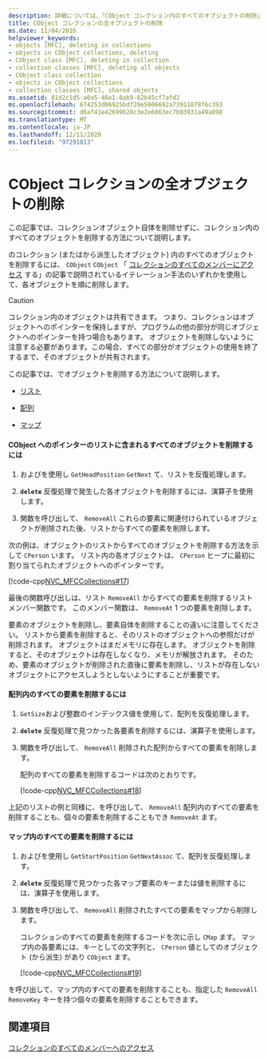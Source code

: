 ```yaml
---
description: 詳細については、「CObject コレクション内のすべてのオブジェクトの削除」を参照してください。
title: CObject コレクションの全オブジェクトの削除
ms.date: 11/04/2016
helpviewer_keywords:
- objects [MFC], deleting in collections
- objects in CObject collections, deleting
- CObject class [MFC], deleting in collection
- collection classes [MFC], deleting all objects
- CObject class collection
- objects in CObject collections
- collection classes [MFC], shared objects
ms.assetid: 81d2c1d5-a0a5-46e1-8ab9-82b45cf7afd2
ms.openlocfilehash: 674253d06925bdf29e5606692a73911878f6c393
ms.sourcegitcommit: d6af41e42699628c3e2e6063ec7b03931a49a098
ms.translationtype: MT
ms.contentlocale: ja-JP
ms.lasthandoff: 12/11/2020
ms.locfileid: "97291013"
---
```

# <a name="deleting-all-objects-in-a-cobject-collection"></a>CObject コレクションの全オブジェクトの削除

この記事では、コレクションオブジェクト自体を削除せずに、コレクション内のすべてのオブジェクトを削除する方法について説明します。

のコレクション (またはから派生したオブジェクト) 内のすべてのオブジェクトを削除するには、 `CObject` `CObject` 「 [コレクションのすべてのメンバーにアクセス](accessing-all-members-of-a-collection.md) する」の記事で説明されているイテレーション手法のいずれかを使用して、各オブジェクトを順に削除します。

> [!CAUTION]
> コレクション内のオブジェクトは共有できます。 つまり、コレクションはオブジェクトへのポインターを保持しますが、プログラムの他の部分が同じオブジェクトへのポインターを持つ場合もあります。 オブジェクトを削除しないように注意する必要があります。この場合、すべての部分がオブジェクトの使用を終了するまで、そのオブジェクトが共有されます。

この記事では、でオブジェクトを削除する方法について説明します。

- [リスト](#_core_to_delete_all_objects_in_a_list_of_pointers_to_cobject)

- [配列](#_core_to_delete_all_elements_in_an_array)

- [マップ](#_core_to_delete_all_elements_in_a_map)

#### <a name="to-delete-all-objects-in-a-list-of-pointers-to-cobject"></a><a name="_core_to_delete_all_objects_in_a_list_of_pointers_to_cobject"></a> CObject へのポインターのリストに含まれるすべてのオブジェクトを削除するには

1. およびを使用し `GetHeadPosition` `GetNext` て、リストを反復処理します。

1. **`delete`** 反復処理で発生した各オブジェクトを削除するには、演算子を使用します。

1. 関数を呼び出して、 `RemoveAll` これらの要素に関連付けられているオブジェクトが削除された後、リストからすべての要素を削除します。

次の例は、オブジェクトのリストからすべてのオブジェクトを削除する方法を示して `CPerson` います。 リスト内の各オブジェクトは、 `CPerson` ヒープに最初に割り当てられたオブジェクトへのポインターです。

[!code-cpp[NVC_MFCCollections#17](codesnippet/cpp/deleting-all-objects-in-a-cobject-collection_1.cpp)]

最後の関数呼び出しは、リスト `RemoveAll` からすべての要素を削除するリストメンバー関数です。 このメンバー関数は、 `RemoveAt` 1 つの要素を削除します。

要素のオブジェクトを削除し、要素自体を削除することの違いに注意してください。 リストから要素を削除すると、そのリストのオブジェクトへの参照だけが削除されます。 オブジェクトはまだメモリに存在します。 オブジェクトを削除すると、そのオブジェクトは存在しなくなり、メモリが解放されます。 そのため、要素のオブジェクトが削除された直後に要素を削除し、リストが存在しないオブジェクトにアクセスしようとしないようにすることが重要です。

#### <a name="to-delete-all-elements-in-an-array"></a><a name="_core_to_delete_all_elements_in_an_array"></a> 配列内のすべての要素を削除するには

1. `GetSize`および整数のインデックス値を使用して、配列を反復処理します。

1. **`delete`** 反復処理で見つかった各要素を削除するには、演算子を使用します。

1. 関数を呼び出して、 `RemoveAll` 削除された配列からすべての要素を削除します。

   配列のすべての要素を削除するコードは次のとおりです。

   [!code-cpp[NVC_MFCCollections#18](codesnippet/cpp/deleting-all-objects-in-a-cobject-collection_2.cpp)]

上記のリストの例と同様に、を呼び出して、 `RemoveAll` 配列内のすべての要素を削除することも、個々の要素を削除することもでき `RemoveAt` ます。

#### <a name="to-delete-all-elements-in-a-map"></a><a name="_core_to_delete_all_elements_in_a_map"></a> マップ内のすべての要素を削除するには

1. およびを使用し `GetStartPosition` `GetNextAssoc` て、配列を反復処理します。

1. **`delete`** 反復処理で見つかった各マップ要素のキーまたは値を削除するには、演算子を使用します。

1. 関数を呼び出して、 `RemoveAll` 削除されたすべての要素をマップから削除します。

   コレクションのすべての要素を削除するコードを次に示し `CMap` ます。 マップ内の各要素には、キーとしての文字列と、 `CPerson` 値としてのオブジェクト (から派生) があり `CObject` ます。

   [!code-cpp[NVC_MFCCollections#19](codesnippet/cpp/deleting-all-objects-in-a-cobject-collection_3.cpp)]

を呼び出して、マップ内のすべての要素を削除することも、指定した `RemoveAll` `RemoveKey` キーを持つ個々の要素を削除することもできます。

## <a name="see-also"></a>関連項目

[コレクションのすべてのメンバーへのアクセス](accessing-all-members-of-a-collection.md)
